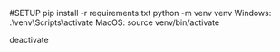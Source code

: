 #SETUP
pip install -r requirements.txt
python -m venv venv
Windows: .\venv\Scripts\activate
MacOS: source venv/bin/activate

deactivate